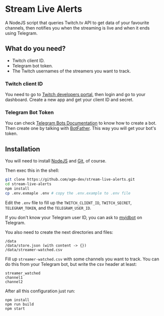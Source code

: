 # Stream Live Alerts

A NodeJS script that queries Twitch.tv API to get data of your favourite channels, then notifies you when the streaming is live and when it ends using Telegram.

## What do you need?

- Twitch client ID.
- Telegram bot token.
- The Twitch usernames of the streamers you want to track.

### Twitch client ID

You need to go to [Twitch developers portal](https://dev.twitch.tv/), then login and go to your dashboard. Create a new app and get your client ID and secret.

### Telegram Bot Token

You can check [Telegram Bots Documentation](https://core.telegram.org/bots) to know how to create a bot. Then create one by talking with [BotFather](https://telegram.me/botfather). This way you will get your bot's token.

## Installation

You will need to install [NodeJS](https://nodejs.org/es/) and [Git](https://git-scm.com/), of course.

Then exec this in the shell:

```sh
git clone https://github.com/agm-dev/stream-live-alerts.git
cd stream-live-alerts
npm install
cp .env.exmaple .env # copy the .env.example to .env file
```

Edit the `.env` file to fill up the `TWITCH_CLIENT_ID`, `TWITCH_SECRET`, `TELEGRAM_TOKEN`, and the `TELEGRAM_USER_ID`.

If you don't know your Telegram user ID, you can ask to [myidbot](https://telegram.me/myidbot) on Telegram.

You also need to create the next directories and files:
```
/data
/data/store.json (with content -> {})
/data/streamer-watched.csv
```

Fill up `streamer-watched.csv` with some channels you want to track. You can do this from your Telegram bot, but write the csv header at least:

```
streamer_watched
channel1
channel2
```

After all this configuration just run:

```
npm install
npm run build
npm start
```

